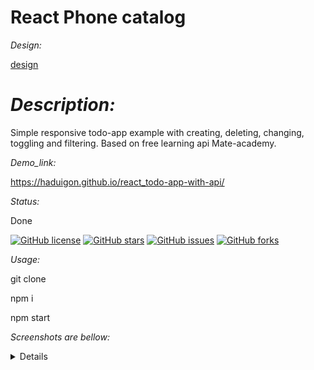 # React Phone catalog

_Design:_

[design](https://www.figma.com/file/uEetgWenSRxk9jgiym6Yzp/Phone-catalog-redesign?node-id=1%3A2)


# _Description:_

Simple responsive todo-app example with creating, deleting, changing, toggling and filtering. Based on free learning api Mate-academy.

_Demo_link:_  

https://haduigon.github.io/react_todo-app-with-api/

_Status:_  

Done

[![GitHub license](https://img.shields.io/github/license/haduigon/fb_horo_chat_landing)](https://github.com/haduigon/fb_horo_chat_landing/blob/master/LICENSE)
[![GitHub stars](https://img.shields.io/github/stars/haduigon/fb_horo_chat_landing)](https://github.com/haduigon/fb_horo_chat_landing/stargazers)
[![GitHub issues](https://img.shields.io/github/issues/haduigon/fb_horo_chat_landing)](https://github.com/haduigon/fb_horo_chat_landing/issues)
[![GitHub forks](https://img.shields.io/github/forks/haduigon/fb_horo_chat_landing)](https://github.com/haduigon/fb_horo_chat_landing/network)

_Usage:_   

git clone

npm i

npm start

_Screenshots are bellow:_  

<details>
  <img width="1792" alt="Screenshot 2024-06-05 at 16 57 59" src="https://github.com/haduigon/react_todo-app-with-api/assets/20277989/35968918-5048-40c5-ac2f-f1ab4d32f364">
</details>

